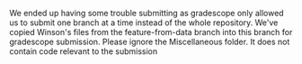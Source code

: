 We ended up having some trouble submitting as gradescope only allowed us to submit one branch at a time instead of the whole repository. We've copied Winson's files from the feature-from-data 
branch into this branch for gradescope submission. 
Please ignore the Miscellaneous folder. It does not contain code relevant to the submission
